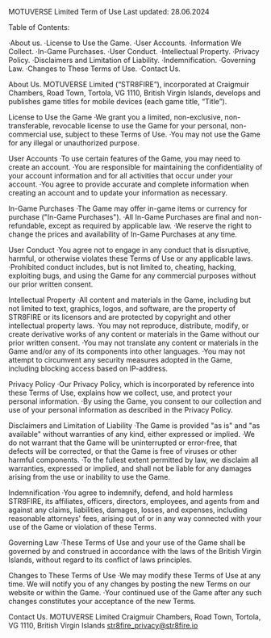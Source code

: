 MOTUVERSE Limited Term of Use
Last updated: 28.06.2024





Table of Contents:

·About us.
·License to Use the Game.
·User Accounts.
·Information We Collect.
·In-Game Purchases.
·User Conduct.
·Intellectual Property.
·Privacy Policy.
·Disclaimers and Limitation of Liability.
·Indemnification.
·Governing Law.
·Changes to These Terms of Use.
·Contact Us.

























About Us.
MOTUVERSE Limited (“STR8FIRE”), incorporated at Craigmuir Chambers, Road Town, Tortola, VG 1110, British Virgin Islands, develops and publishes game titles for mobile devices (each game title, “Title”).


License to Use the Game
·We grant you a limited, non-exclusive, non-transferable, revocable license to use the Game for your personal, non-commercial use, subject to these Terms of Use.
·You may not use the Game for any illegal or unauthorized purpose.


User Accounts
·To use certain features of the Game, you may need to create an account.
·You are responsible for maintaining the confidentiality of your account information and for all activities that occur under your account.
·You agree to provide accurate and complete information when creating an account and to update your information as necessary.


In-Game Purchases
·The Game may offer in-game items or currency for purchase ("In-Game Purchases").
·All In-Game Purchases are final and non-refundable, except as required by applicable law.
·We reserve the right to change the prices and availability of In-Game Purchases at any time.


User Conduct
·You agree not to engage in any conduct that is disruptive, harmful, or otherwise violates these Terms of Use or any applicable laws.
·Prohibited conduct includes, but is not limited to, cheating, hacking, exploiting bugs, and using the Game for any commercial purposes without our prior written consent.


Intellectual Property
·All content and materials in the Game, including but not limited to text, graphics, logos, and software, are the property of STR8FIRE or its licensors and are protected by copyright and other intellectual property laws.
·You may not reproduce, distribute, modify, or create derivative works of any content or materials in the Game without our prior written consent.
·You may not translate any content or materials in the Game and/or any of its components into other languages.
·You may not attempt to circumvent any security measures adopted in the Game, including blocking access based on IP-address.


Privacy Policy
·Our Privacy Policy, which is incorporated by reference into these Terms of Use, explains how we collect, use, and protect your personal information.
·By using the Game, you consent to our collection and use of your personal information as described in the Privacy Policy.


Disclaimers and Limitation of Liability
·The Game is provided "as is" and "as available" without warranties of any kind, either expressed or implied.
·We do not warrant that the Game will be uninterrupted or error-free, that defects will be corrected, or that the Game is free of viruses or other harmful components.
·To the fullest extent permitted by law, we disclaim all warranties, expressed or implied, and shall not be liable for any damages arising from the use or inability to use the Game.


Indemnification
·You agree to indemnify, defend, and hold harmless STR8FIRE, its affiliates, officers, directors, employees, and agents from and against any claims, liabilities, damages, losses, and expenses, including reasonable attorneys' fees, arising out of or in any way connected with your use of the Game or violation of these Terms.


Governing Law
·These Terms of Use and your use of the Game shall be governed by and construed in accordance with the laws of the British Virgin Islands, without regard to its conflict of laws principles.


Changes to These Terms of Use
·We may modify these Terms of Use at any time. We will notify you of any changes by posting the new Terms on our website or within the Game.
·Your continued use of the Game after any such changes constitutes your acceptance of the new Terms.


Contact Us.
MOTUVERSE Limited
Craigmuir Chambers, Road Town, Tortola, VG 1110, British Virgin Islands
str8fire_privacy@str8fire.io

